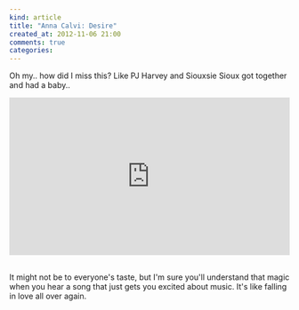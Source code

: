 ```yaml
---
kind: article
title: "Anna Calvi: Desire"
created_at: 2012-11-06 21:00
comments: true
categories:
---
```


Oh my.. how did I miss this? Like PJ Harvey and Siouxsie Sioux got together and had a baby..

<style>.embed-container { position: relative; padding-bottom: 56.25%; height: 0; overflow: hidden; max-width: 100%; } .embed-container iframe, .embed-container object, .embed-container embed { position: absolute; top: 0; left: 0; width: 100%; height: 100%; }</style><div class='embed-container'><iframe src='https://www.youtube.com/embed/v7UqleCQ4rk' frameborder='0' allowfullscreen></iframe></div>
<br/>
<!--READMORE-->

It might not be to everyone's taste, but I'm sure you'll understand that magic when you hear
a song that just gets you excited about music. It's like falling in love all over again.


